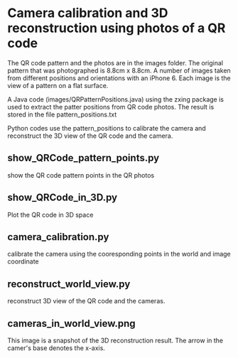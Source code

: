 # Camera calibration and 3D reconstruction using photos of a QR code

The QR code pattern and the photos are in the images folder. The original pattern that was photographed is 8.8cm x 8.8cm. A number of images taken from different positions and orientations with an iPhone 6. Each image is the view of a pattern on a flat surface. 

A Java code (images/QRPatternPositions.java) using the zxing package is used to extract the patter positions from QR code photos. The result is stored in the file pattern_positions.txt

Python codes use the pattern_positions to calibrate the camera and reconstruct the 3D view of the QR code and the camera. 

## show_QRCode_pattern_points.py
show the QR code pattern points in the QR photos

## show_QRCode_in_3D.py
Plot the QR code in 3D space

## camera_calibration.py
calibrate the camera using the cooresponding points in the world and image coordinate

## reconstruct_world_view.py
reconstruct 3D view of the QR code and the cameras. 

## cameras_in_world_view.png
This image is a snapshot of the 3D reconstruction result. The arrow in the camer's base denotes the x-axis.
